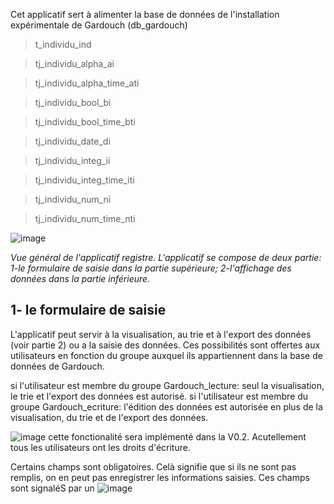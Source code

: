 Cet applicatif sert à alimenter la base de données de l'installation expérimentale de Gardouch (db_gardouch)

> t_individu_ind

> tj_individu_alpha_ai

> tj_individu_alpha_time_ati

> tj_individu_bool_bi

> tj_individu_bool_time_bti

> tj_individu_date_di

> tj_individu_integ_ii

> tj_individu_integ_time_iti

> tj_individu_num_ni

> tj_individu_num_time_nti


![image](https://user-images.githubusercontent.com/39738426/125032324-16f40200-e08e-11eb-9c82-579477ce669d.png)

*Vue général de l'applicatif registre. L'applicatif se compose de deux partie: 1-le formulaire de saisie dans la partie supérieure; 2-l'affichage des données dans la partie inférieure.*

## 1- le formulaire de saisie

L'applicatif peut servir à la visualisation, au trie et à l'export des données (voir partie 2) ou a la saisie des données. Ces possibilités sont offertes aux utilisateurs en fonction du groupe auxquel ils appartiennent dans la base de données de Gardouch.

si l'utilisateur est membre du groupe Gardouch_lecture: seul la visualisation, le trie et l'export des données est autorisé.
si l'utilisateur est membre du groupe Gardouch_ecriture: l'édition des données est autorisée en plus de la visualisation, du trie et de l'export des données.

![image](https://user-images.githubusercontent.com/39738426/125033795-0fcdf380-e090-11eb-93de-3538ba08a5b4.png)
 cette fonctionalité sera implémenté dans la V0.2. Acutellement tous les utilisateurs ont les droits d'écriture.
 
Certains champs sont obligatoires. Celà signifie que si ils ne sont pas remplis, on en peut pas enregistrer les informations saisies.
Ces champs sont signaléS par un ![image](https://user-images.githubusercontent.com/39738426/125034814-596b0e00-e091-11eb-8d1c-7e83ac4d02fe.png)
  
